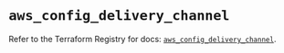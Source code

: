 # `aws_config_delivery_channel`

Refer to the Terraform Registry for docs: [`aws_config_delivery_channel`](https://registry.terraform.io/providers/hashicorp/aws/6.14.1/docs/resources/config_delivery_channel).
